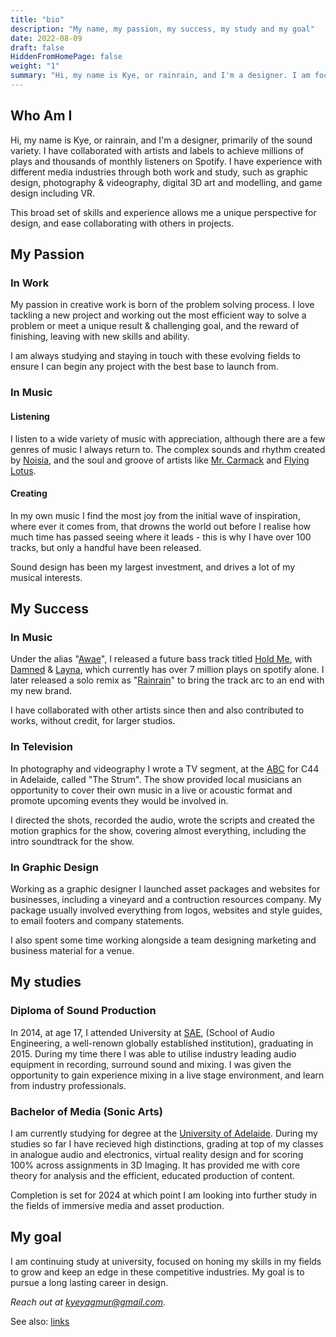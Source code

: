 ```yaml
---
title: "bio"
description: "My name, my passion, my success, my study and my goal"
date: 2022-08-09
draft: false
HiddenFromHomePage: false
weight: "1"
summary: "Hi, my name is Kye, or rainrain, and I'm a designer. I am focused on honing my skills in my fields of audio visual design."
---
```


## Who Am I

Hi, my name is Kye, or rainrain, and I'm a designer, primarily of the sound variety. I have collaborated with artists and labels to achieve millions of plays and thousands of monthly listeners on Spotify. I have experience with different media industries through both work and study, such as graphic design, photography & videography, digital 3D art and modelling, and game design including VR. 

This broad set of skills and experience allows me a unique perspective for design, and ease collaborating with others in projects.

## My Passion

### In Work

My passion in creative work is born of the problem solving process. I love tackling a new project and working out the most efficient way to solve a problem or meet a unique result & challenging goal, and the reward of finishing, leaving with new skills and ability. 

I am always studying and staying in touch with these evolving fields to ensure I can begin any project with the best base to launch from.

### In Music

#### Listening

I listen to a wide variety of music with appreciation, although there are a few genres of music I always return to. The complex sounds and rhythm created by [Noisia](https://open.spotify.com/artist/4YWj8sohRDjL9deiuRvEEY?si=4ZbWn9DcT86L5v5fVw0ZNA), and the soul and groove of artists like [Mr. Carmack](https://open.spotify.com/artist/4OHaWpWPKDcZgOOUn9elFn?si=cHhnPEs8S0SlrzpUwd2EJQ) and [Flying Lotus](https://open.spotify.com/artist/29XOeO6KIWxGthejQqn793).

#### Creating

In my own music I find the most joy from the initial wave of inspiration, where ever it comes from, that drowns the world out before I realise how much time has passed seeing where it leads - this is why I have over 100 tracks, but only a handful have been released.

Sound design has been my largest investment, and drives a lot of my musical interests.


## My Success

### In Music

Under the alias "[Awae](https://open.spotify.com/artist/07VDqLCbNS2LmFZikG2gMN)", I released a future bass track titled [Hold Me](https://open.spotify.com/track/0b666TbqplqFucDuXt5QNr?si=0b1e2df1f75a4e94), with [Damned](https://open.spotify.com/artist/4WMXcM72GpZ8smS39Op2nB) & [Layna](https://open.spotify.com/artist/1YXZEt2UeP9s5fVciblARQ), which currently has over 7 million plays on spotify alone. I later released a solo remix as "[Rainrain](https://open.spotify.com/artist/36NahICqAtxFX6oirqBTYM)" to bring the track arc to an end with my new brand.

I have collaborated with other artists since then and also contributed to works, without credit, for larger studios.

### In Television

In photography and videography I wrote a TV segment, at the [ABC](https://www.abc.net.au/) for C44 in Adelaide, called "The Strum". The show provided local musicians an opportunity to cover their own music in a live or acoustic format and promote upcoming events they would be involved in.

I directed the shots, recorded the audio, wrote the scripts and created the motion graphics for the show, covering almost everything, including the intro soundtrack for the show.

### In Graphic Design

Working as a graphic designer I launched asset packages and websites for businesses, including a vineyard and a contruction resources company. My package usually involved everything from logos, websites and style guides, to email footers and company statements.

I also spent some time working alongside a team designing marketing and business material for a venue.

## My studies

### Diploma of Sound Production

In 2014, at age 17, I attended University at [SAE](https://sae.edu.au/), (School of Audio Engineering, a well-renown globally established institution), graduating in 2015. During my time there I was able to utilise industry leading audio equipment in recording, surround sound and mixing. I was given the opportunity to gain experience mixing in a live stage environment, and learn from industry professionals.

### Bachelor of Media (Sonic Arts)

I am currently studying for degree at the [University of Adelaide](https://www.adelaide.edu.au/). During my studies so far I have recieved high distinctions, grading at top of my classes in analogue audio and electronics, virtual reality design and for scoring 100% across assignments in 3D Imaging. It has provided me with core theory for analysis and the efficient, educated production of content.

Completion is set for 2024 at which point I am looking into further study in the fields of immersive media and asset production.

## My goal

I am continuing study at university, focused on honing my skills in my fields to grow and keep an edge in these competitive industries. My goal is to pursue a long lasting career in design.

_Reach out at kyeyagmur@gmail.com._

See also: [links](/links)